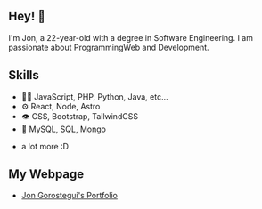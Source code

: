 ## Hey! 👋
I'm Jon, a 22-year-old with a degree in Software Engineering. I am passionate about ProgrammingWeb and Development.


## Skills
- 👨‍💻 JavaScript, PHP, Python, Java, etc...
- ⚙️ React, Node, Astro
- 👁️ CSS, Bootstrap, TailwindCSS
- 💽 MySQL, SQL, Mongo
+ a lot more :D

## My Webpage

- [Jon Gorostegui's Portfolio](https://www.jgorostegui.engineer/)
